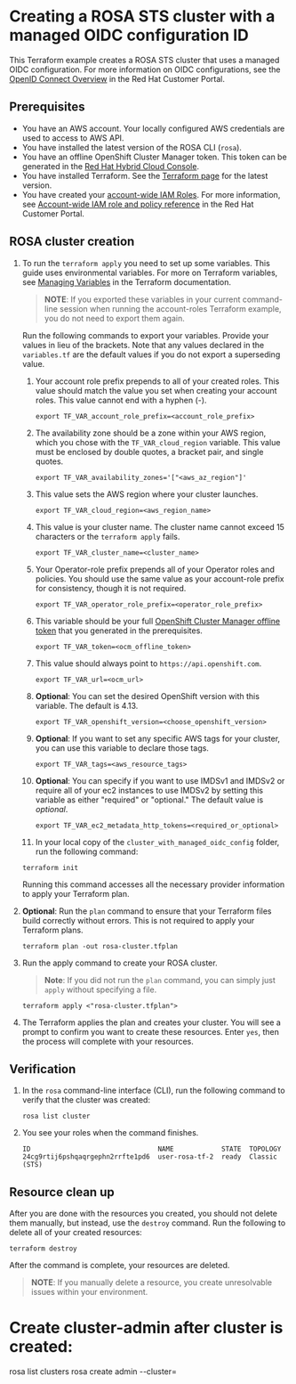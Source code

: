 # Creating a ROSA STS cluster with a managed OIDC configuration ID

This Terraform example creates a ROSA STS cluster that uses a managed OIDC configuration. For more information on OIDC configurations, see the [OpenID Connect Overview](https://access.redhat.com/documentation/en-us/red_hat_openshift_service_on_aws/4/html/introduction_to_rosa/rosa-oidc-overview) in the Red Hat Customer Portal.

## Prerequisites

* You have an AWS account. Your locally configured AWS credentials are used to access to AWS API.
* You have installed the latest version of the ROSA CLI (`rosa`).
* You have an offline OpenShift Cluster Manager token. This token can be generated in the [Red Hat Hybrid Cloud Console](https://console.redhat.com/openshift/token).
* You have installed Terraform. See the [Terraform page](https://developer.hashicorp.com/terraform/downloads) for the latest version.
* You have created your [account-wide IAM Roles](../../../../examples/create_account_roles/README.md). For more information, see [Account-wide IAM role and policy reference](https://access.redhat.com/documentation/en-us/red_hat_openshift_service_on_aws/4/html/introduction_to_rosa/rosa-sts-about-iam-resources#rosa-sts-account-wide-roles-and-policies_rosa-sts-about-iam-resources) in the Red Hat Customer Portal.

## ROSA cluster creation

1. To run the `terraform apply` you need to set up some variables. This guide uses environmental variables. For more on Terraform variables, see [Managing Variables](https://developer.hashicorp.com/terraform/enterprise/workspaces/variables/managing-variables) in the Terraform documentation.

   > **NOTE**: If you exported these variables in your current command-line session when running the account-roles Terraform example, you do not need to export them again.

   Run the following commands to export your variables. Provide your values in lieu of the brackets. Note that any values declared in the `variables.tf` are the default values if you do not export a superseding value.
        
    1. Your account role prefix prepends to all of your created roles. This value should match the value you set when creating your account roles. This value cannot end with a hyphen (-).
        ```
        export TF_VAR_account_role_prefix=<account_role_prefix>
        ```
    1. The availability zone should be a zone within your AWS region, which you chose with the `TF_VAR_cloud_region` variable. This value must be enclosed by double quotes, a bracket pair, and single quotes.
        ```    
        export TF_VAR_availability_zones='["<aws_az_region"]' 
        ```
    1. This value sets the AWS region where your cluster launches.
        ```
        export TF_VAR_cloud_region=<aws_region_name>
        ```
    1.  This value is your cluster name. The cluster name cannot exceed 15 characters or the `terraform apply` fails.  
        ```
        export TF_VAR_cluster_name=<cluster_name>
        ```
    1.  Your Operator-role prefix prepends all of your Operator roles and policies. You should use the same value as your account-role prefix for consistency, though it is not required.
        ```
        export TF_VAR_operator_role_prefix=<operator_role_prefix>
        ```
    1.  This variable should be your full [OpenShift Cluster Manager offline token](https://console.redhat.com/openshift/token) that you generated in the prerequisites.  
        ```
        export TF_VAR_token=<ocm_offline_token>
        ```
    1.  This value should always point to `https://api.openshift.com`.  
        ```
        export TF_VAR_url=<ocm_url>
        ```
    1.  **Optional**: You can set the desired OpenShift version with this variable. The default is 4.13.
        ```    
        export TF_VAR_openshift_version=<choose_openshift_version>
        ```
    1.  **Optional**: If you want to set any specific AWS tags for your cluster, you can use this variable to declare those tags.   
         ```    
         export TF_VAR_tags=<aws_resource_tags>
         ```
    1.  **Optional**: You can specify if you want to use IMDSv1 and IMDSv2 or require all of your ec2 instances to use IMDSv2 by setting this variable as either "required" or "optional." The default value is *optional*.
         ```    
         export TF_VAR_ec2_metadata_http_tokens=<required_or_optional>
    1. In your local copy of the `cluster_with_managed_oidc_config` folder, run the following command:
   ````
   terraform init
   ````
   Running this command accesses all the necessary provider information to apply your Terraform plan.
1. **Optional**: Run the `plan` command to ensure that your Terraform files build correctly without errors. This is not required to apply your Terraform plans.
   ````
   terraform plan -out rosa-cluster.tfplan
   ````
1. Run the apply command to create your ROSA cluster. 

   > **Note**: If you did not run the `plan` command, you can simply just `apply` without specifying a file.

    ````
    terraform apply <"rosa-cluster.tfplan">
    ````
1. The Terraform applies the plan and creates your cluster. You will see a prompt to confirm you want to create these resources. Enter `yes`, then the process will complete with your resources.

## Verification

1. In the `rosa` command-line interface (CLI), run the following command to verify that the cluster was created:
    ````
    rosa list cluster
    ````
1. You see your roles when the command finishes. 
    ````
    ID                                NAME            STATE  TOPOLOGY
    24cg9rtij6pshqaqrgephn2rrfte1pd6  user-rosa-tf-2  ready  Classic (STS)
## Resource clean up

After you are done with the resources you created, you should not delete them manually, but instead, use the `destroy` command. Run the following to delete all of your created resources:
  
```
terraform destroy
```

After the command is complete, your resources are deleted.

> **NOTE**: If you manually delete a resource, you create unresolvable issues within your environment.

# Create cluster-admin after cluster is created:
rosa list clusters
rosa create admin --cluster=<clusterid from above>
